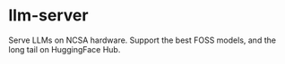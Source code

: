 # llm-server
Serve LLMs on NCSA hardware. Support the best FOSS models, and the long tail on HuggingFace Hub.

